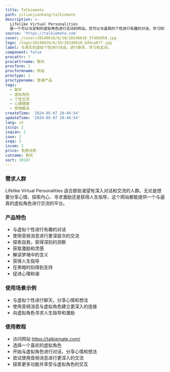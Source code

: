 ```yaml
---
title: Talkiemate
path: yiliaojiankang/talkiemate
description: >-
  Lifelike Virtual Personalities
  是一个可以与定制的虚拟角色进行互动的网站。您可以与逼真的个性进行有趣的对话，学习知识，分享想法，并且根据自己的喜好选择和定制理想的聊天对象。
source: 'https://talkiemate.com'
cover: /cover/20240610/6/10/20240610_5f46b958.jpg
logo: /logo/20240610/6/10/20240610_bd4ca877.jpg
label: 与真实的虚拟个性进行对话，进行聊天、学习和互动。
component: false
procattr: 7
procattrname: 聊天
procform: 1
procformname: 网站
proctype: 1
proctypename: 普通产品
tags:
  - 聊天
  - 虚拟角色
  - 个性交流
  - 心理健康
  - 梦境解读
createTime: '2024-05-07 20:46:54'
updateTime: '2024-05-07 20:46:54'
lang: zh
isicp: 2
isqian: 2
iswx: 2
isqq: 2
iscom: 2
price: 免费试用
catname: 聊天
sort: 30197
---
```




### 需求人群
Lifelike Virtual Personalities 适合那些渴望有深入对话和交流的人群。无论是想要分享心情、探索内心、寻求激励还是获得人生指导，这个网站都能提供一个与逼真的虚拟角色进行交流的平台。

### 产品特色
* 与虚拟个性进行有趣的对话
* 使用音频消息进行更深层次的交流
* 探索自我，获得深刻的洞察
* 获取激励和灵感
* 解读梦境中的含义
* 获得人生指导
* 在黑暗时刻得到支持
* 促进心理和谐

### 使用场景示例
* 与虚拟个性进行聊天，分享心情和想法
* 使用音频消息与虚拟角色建立更深入的连接
* 向虚拟角色寻求人生指导和激励

### 使用教程
* 访问网站 https://talkiemate.com/
* 选择一个喜欢的虚拟角色
* 开始与虚拟角色进行对话，分享心情和想法
* 尝试使用音频消息进行更深入的交流
* 探索更多功能并享受与虚拟角色的交互

  
